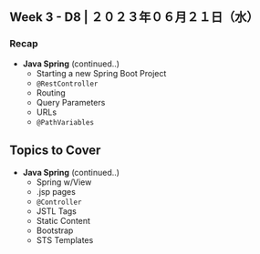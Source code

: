 ## **Week 3** - D8 |  ２０２３年０６月２１日（水）

### Recap

- **Java Spring** (continued..)
    - Starting a new Spring Boot Project
    - `@RestController`
    - Routing
    - Query Parameters
    - URLs
    - `@PathVariables`


## Topics to Cover

- **Java Spring** (continued..)
    - Spring w/View
    - .jsp pages
    - `@Controller`
    - JSTL Tags
    - Static Content
    - Bootstrap
    - STS Templates
